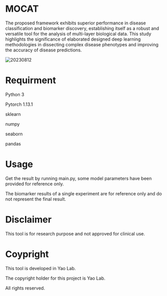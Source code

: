 # MOCAT
The proposed framework exhibits superior performance in disease classification and biomarker discovery, establishing itself as a robust and versatile tool for the analysis of multi-layer biological data. 
This study highlights the significance of elaborated designed deep learning methodologies in dissecting complex disease phenotypes and improving the accuracy of disease predictions.

![20230812](https://github.com/Yaolab-fantastic/MOCAT/assets/58570870/8e876a86-9447-4457-be8a-660b181b2784)

# Requirment
Python 3

Pytorch 1.13.1

sklearn

numpy

seaborn

pandas

# Usage
Get the result by running main.py, some model parameters have been provided for reference only.

The biomarker results of a single experiment are for reference only and do not represent the final result.

# Disclaimer
This tool is for research purpose and not approved for clinical use.

# Coypright
This tool is developed in Yao Lab.

The copyright holder for this project is Yao Lab.

All rights reserved.
